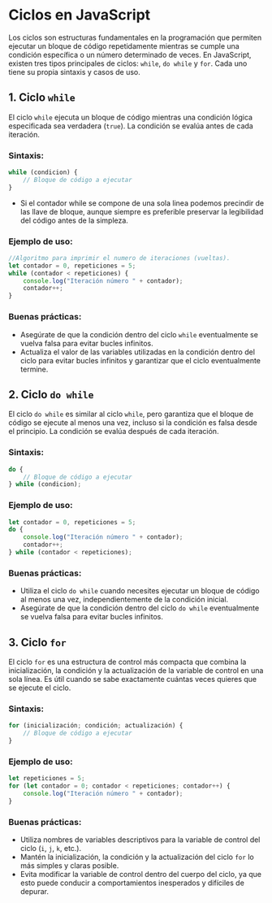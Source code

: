 # Ciclos en JavaScript

Los ciclos son estructuras fundamentales en la programación que permiten ejecutar un bloque de código repetidamente mientras se cumple una condición específica o un número determinado de veces. En JavaScript, existen tres tipos principales de ciclos: `while`, `do while` y `for`. Cada uno tiene su propia sintaxis y casos de uso.

## 1. Ciclo `while`

El ciclo `while` ejecuta un bloque de código mientras una condición lógica especificada sea verdadera (`true`). La condición se evalúa antes de cada iteración.

### Sintaxis:
```javascript
while (condicion) {
    // Bloque de código a ejecutar
}
```
- Si el contador while se compone de una sola linea podemos precindir de las llave de bloque, aunque siempre es preferible preservar la legibilidad del código antes de la simpleza.

### Ejemplo de uso:
```javascript
//Algoritmo para imprimir el numero de iteraciones (vueltas).
let contador = 0, repeticiones = 5;
while (contador < repeticiones) {
    console.log("Iteración número " + contador);
    contador++;
}
```

### Buenas prácticas:
- Asegúrate de que la condición dentro del ciclo `while` eventualmente se vuelva falsa para evitar bucles infinitos.
- Actualiza el valor de las variables utilizadas en la condición dentro del ciclo para evitar bucles infinitos y garantizar que el ciclo eventualmente termine.

## 2. Ciclo `do while`

El ciclo `do while` es similar al ciclo `while`, pero garantiza que el bloque de código se ejecute al menos una vez, incluso si la condición es falsa desde el principio. La condición se evalúa después de cada iteración.

### Sintaxis:
```javascript
do {
    // Bloque de código a ejecutar
} while (condicion);
```

### Ejemplo de uso:
```javascript
let contador = 0, repeticiones = 5;
do {
    console.log("Iteración número " + contador);
    contador++;
} while (contador < repeticiones);
```

### Buenas prácticas:
- Utiliza el ciclo `do while` cuando necesites ejecutar un bloque de código al menos una vez, independientemente de la condición inicial.
- Asegúrate de que la condición dentro del ciclo `do while` eventualmente se vuelva falsa para evitar bucles infinitos.

## 3. Ciclo `for`

El ciclo `for` es una estructura de control más compacta que combina la inicialización, la condición y la actualización de la variable de control en una sola línea. Es útil cuando se sabe exactamente cuántas veces quieres que se ejecute el ciclo.

### Sintaxis:
```javascript
for (inicialización; condición; actualización) {
    // Bloque de código a ejecutar
}
```

### Ejemplo de uso:
```javascript
let repeticiones = 5;
for (let contador = 0; contador < repeticiones; contador++) {
    console.log("Iteración número " + contador);
}
```

### Buenas prácticas:
- Utiliza nombres de variables descriptivos para la variable de control del ciclo (`i`, `j`, `k`, etc.).
- Mantén la inicialización, la condición y la actualización del ciclo `for` lo más simples y claras posible.
- Evita modificar la variable de control dentro del cuerpo del ciclo, ya que esto puede conducir a comportamientos inesperados y difíciles de depurar.
